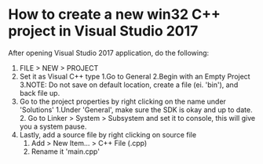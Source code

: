 # How to create a new win32 C++ project in Visual Studio 2017
After opening Visual Studio 2017 application, do the following:
1. FILE > NEW > PROJECT
2. Set it as Visual C++ type
	1.Go to General
	2.Begin with an Empty Project
	3.NOTE: Do not save on default location, create a file (ei. 'bin'), and back file up.
3. Go to the project properties by right clicking on the name under 'Solutions'
	1.Under 'General', make sure the SDK is okay and up to date.
	2. Go to Linker > System > Subsystem and set it to console, this will give you a system pause.
4. Lastly, add a source file by right clicking on source file
	1. Add > New Item... > C++ File (.cpp)
	2. Rename it 'main.cpp'